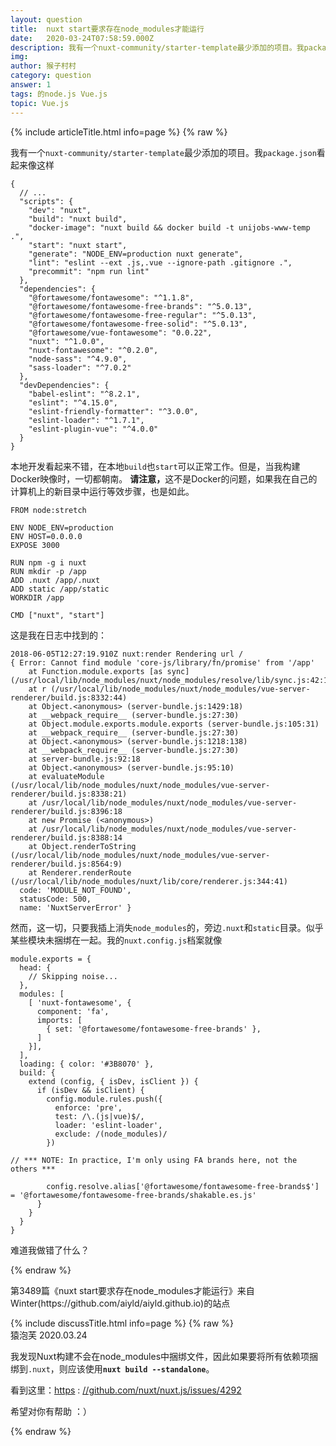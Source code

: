 ```yaml
---
layout: question
title:  nuxt start要求存在node_modules才能运行
date:   2020-03-24T07:58:59.000Z
description: 我有一个nuxt-community/starter-template最少添加的项目。我package.json看起来像这样{  // ...  ...
img: 
author: 猴子村村
category: question
answer: 1
tags: 的node.js Vue.js
topic: Vue.js
---
```

<div class="article-root">
  <div class="article">
    {% include articleTitle.html info=page %}
    {% raw %}
    <div class="article-content"><p><font style="vertical-align: inherit;"><font style="vertical-align: inherit;">我有一个</font></font><code>nuxt-community/starter-template</code><font style="vertical-align: inherit;"><font style="vertical-align: inherit;">最少添加</font><font style="vertical-align: inherit;">的</font><font style="vertical-align: inherit;">项目。</font><font style="vertical-align: inherit;">我</font></font><code>package.json</code><font style="vertical-align: inherit;"><font style="vertical-align: inherit;">看起来像这样</font></font></p>

<pre><code>{<font></font>
  // ...<font></font>
  "scripts": {<font></font>
    "dev": "nuxt",<font></font>
    "build": "nuxt build",<font></font>
    "docker-image": "nuxt build &amp;&amp; docker build -t unijobs-www-temp .",<font></font>
    "start": "nuxt start",<font></font>
    "generate": "NODE_ENV=production nuxt generate",<font></font>
    "lint": "eslint --ext .js,.vue --ignore-path .gitignore .",<font></font>
    "precommit": "npm run lint"<font></font>
  },<font></font>
  "dependencies": {<font></font>
    "@fortawesome/fontawesome": "^1.1.8",<font></font>
    "@fortawesome/fontawesome-free-brands": "^5.0.13",<font></font>
    "@fortawesome/fontawesome-free-regular": "^5.0.13",<font></font>
    "@fortawesome/fontawesome-free-solid": "^5.0.13",<font></font>
    "@fortawesome/vue-fontawesome": "0.0.22",<font></font>
    "nuxt": "^1.0.0",<font></font>
    "nuxt-fontawesome": "^0.2.0",<font></font>
    "node-sass": "^4.9.0",<font></font>
    "sass-loader": "^7.0.2"<font></font>
  },<font></font>
  "devDependencies": {<font></font>
    "babel-eslint": "^8.2.1",<font></font>
    "eslint": "^4.15.0",<font></font>
    "eslint-friendly-formatter": "^3.0.0",<font></font>
    "eslint-loader": "^1.7.1",<font></font>
    "eslint-plugin-vue": "^4.0.0"<font></font>
  }<font></font>
}<font></font>
</code></pre>

<p><font style="vertical-align: inherit;"><font style="vertical-align: inherit;">本地开发看起来不错，在本地</font></font><code>build</code><font style="vertical-align: inherit;"><font style="vertical-align: inherit;">也</font></font><code>start</code><font style="vertical-align: inherit;"><font style="vertical-align: inherit;">可以正常工作。</font><font style="vertical-align: inherit;">但是，当我构建Docker映像时，一切都朝南。
</font></font><strong><font style="vertical-align: inherit;"><font style="vertical-align: inherit;">请注意，</font></font></strong><font style="vertical-align: inherit;"><font style="vertical-align: inherit;">这不是Docker的问题，如果我在自己的计算机上的新目录中运行等效步骤，也是如此。</font></font></p>

<pre><code>FROM node:stretch<font></font>
<font></font>
ENV NODE_ENV=production<font></font>
ENV HOST=0.0.0.0<font></font>
EXPOSE 3000<font></font>
<font></font>
RUN npm -g i nuxt<font></font>
RUN mkdir -p /app<font></font>
ADD .nuxt /app/.nuxt<font></font>
ADD static /app/static<font></font>
WORKDIR /app<font></font>
<font></font>
CMD ["nuxt", "start"]<font></font>
</code></pre>

<p><font style="vertical-align: inherit;"><font style="vertical-align: inherit;">这是我在日志中找到的：</font></font></p>

<pre><code>2018-06-05T12:27:19.910Z nuxt:render Rendering url /<font></font>
{ Error: Cannot find module 'core-js/library/fn/promise' from '/app'<font></font>
    at Function.module.exports [as sync] (/usr/local/lib/node_modules/nuxt/node_modules/resolve/lib/sync.js:42:15)<font></font>
    at r (/usr/local/lib/node_modules/nuxt/node_modules/vue-server-renderer/build.js:8332:44)<font></font>
    at Object.&lt;anonymous&gt; (server-bundle.js:1429:18)<font></font>
    at __webpack_require__ (server-bundle.js:27:30)<font></font>
    at Object.module.exports.module.exports (server-bundle.js:105:31)<font></font>
    at __webpack_require__ (server-bundle.js:27:30)<font></font>
    at Object.&lt;anonymous&gt; (server-bundle.js:1218:138)<font></font>
    at __webpack_require__ (server-bundle.js:27:30)<font></font>
    at server-bundle.js:92:18<font></font>
    at Object.&lt;anonymous&gt; (server-bundle.js:95:10)<font></font>
    at evaluateModule (/usr/local/lib/node_modules/nuxt/node_modules/vue-server-renderer/build.js:8338:21)<font></font>
    at /usr/local/lib/node_modules/nuxt/node_modules/vue-server-renderer/build.js:8396:18<font></font>
    at new Promise (&lt;anonymous&gt;)<font></font>
    at /usr/local/lib/node_modules/nuxt/node_modules/vue-server-renderer/build.js:8388:14<font></font>
    at Object.renderToString (/usr/local/lib/node_modules/nuxt/node_modules/vue-server-renderer/build.js:8564:9)<font></font>
    at Renderer.renderRoute (/usr/local/lib/node_modules/nuxt/lib/core/renderer.js:344:41)<font></font>
  code: 'MODULE_NOT_FOUND',<font></font>
  statusCode: 500,<font></font>
  name: 'NuxtServerError' }<font></font>
</code></pre>

<p><font style="vertical-align: inherit;"><font style="vertical-align: inherit;">然而，这一切，只要我插上消失</font></font><code>node_modules</code><font style="vertical-align: inherit;"><font style="vertical-align: inherit;">的，旁边</font></font><code>.nuxt</code><font style="vertical-align: inherit;"><font style="vertical-align: inherit;">和</font></font><code>static</code><font style="vertical-align: inherit;"><font style="vertical-align: inherit;">目录。</font><font style="vertical-align: inherit;">似乎某些模块未捆绑在一起。</font><font style="vertical-align: inherit;">我的</font></font><code>nuxt.config.js</code><font style="vertical-align: inherit;"><font style="vertical-align: inherit;">档案就像</font></font></p>

<pre><code>module.exports = {<font></font>
  head: {<font></font>
    // Skipping noise...<font></font>
  },<font></font>
  modules: [<font></font>
    [ 'nuxt-fontawesome', {<font></font>
      component: 'fa',<font></font>
      imports: [<font></font>
        { set: '@fortawesome/fontawesome-free-brands' },<font></font>
      ]<font></font>
    }],<font></font>
  ],<font></font>
  loading: { color: '#3B8070' },<font></font>
  build: {<font></font>
    extend (config, { isDev, isClient }) {<font></font>
      if (isDev &amp;&amp; isClient) {<font></font>
        config.module.rules.push({<font></font>
          enforce: 'pre',<font></font>
          test: /\.(js|vue)$/,<font></font>
          loader: 'eslint-loader',<font></font>
          exclude: /(node_modules)/<font></font>
        })<font></font>
<font></font>
// *** NOTE: In practice, I'm only using FA brands here, not the others ***<font></font>
<font></font>
        config.resolve.alias['@fortawesome/fontawesome-free-brands$'] = '@fortawesome/fontawesome-free-brands/shakable.es.js'  <font></font>
      }<font></font>
    }<font></font>
  }<font></font>
}<font></font>
</code></pre>

<p><font style="vertical-align: inherit;"><font style="vertical-align: inherit;">难道我做错了什么？</font></font></p></div>
    {% endraw %}
  </div>
  <p class="winter_mark">第3489篇《nuxt start要求存在node_modules才能运行》来自Winter(https://github.com/aiyld/aiyld.github.io)的站点</p>
  <div class="discuss-wrapper">
    {% include discussTitle.html info=page %}
    {% raw %}
    <div class="discuss-item">
        <div class="discuss-parent">
          <div class="discuss-meta">
            <span class="discuss-user">猿泡芙</span>
            <span class="discuss-time">2020.03.24</span>
          </div>
          <div class="discuss-comment"><p><font style="vertical-align: inherit;"><font style="vertical-align: inherit;">我发现Nuxt构建不会在node_modules中捆绑文件，因此如果要将所有依赖项捆绑到</font></font><code>.nuxt</code><font style="vertical-align: inherit;"><font style="vertical-align: inherit;">，则应该使用</font></font><strong><code>nuxt build --standalone</code></strong><font style="vertical-align: inherit;"><font style="vertical-align: inherit;">。</font></font></p>

<p><font style="vertical-align: inherit;"><font style="vertical-align: inherit;">看到这里：</font><a href="https://github.com/nuxt/nuxt.js/issues/4292" rel="nofollow noreferrer"><font style="vertical-align: inherit;">https</font></a><font style="vertical-align: inherit;"> : </font></font><a href="https://github.com/nuxt/nuxt.js/issues/4292" rel="nofollow noreferrer"><font style="vertical-align: inherit;"><font style="vertical-align: inherit;">//github.com/nuxt/nuxt.js/issues/4292</font></font></a> </p>

<p><font style="vertical-align: inherit;"><font style="vertical-align: inherit;">希望对你有帮助 ：）</font></font></p></div>
        </div></div>
    {% endraw %}
  </div>
<div>

